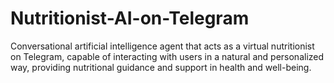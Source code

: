 # Nutritionist-AI-on-Telegram
Conversational artificial intelligence agent that acts as a virtual nutritionist on Telegram, capable of interacting with users in a natural and personalized way, providing nutritional guidance and support in health and well-being.
